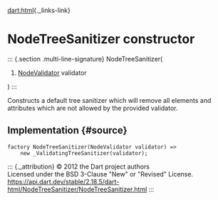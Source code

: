 [dart:html](../../dart-html/dart-html-library){._links-link}

NodeTreeSanitizer constructor
=============================

::: {.section .multi-line-signature}
NodeTreeSanitizer(

1.  [NodeValidator](../nodevalidator-class) validator

)
:::

Constructs a default tree sanitizer which will remove all elements and
attributes which are not allowed by the provided validator.

Implementation {#source}
--------------

``` {.language-dart data-language="dart"}
factory NodeTreeSanitizer(NodeValidator validator) =>
    new _ValidatingTreeSanitizer(validator);
```

::: {._attribution}
© 2012 the Dart project authors\
Licensed under the BSD 3-Clause \"New\" or \"Revised\" License.\
<https://api.dart.dev/stable/2.18.5/dart-html/NodeTreeSanitizer/NodeTreeSanitizer.html>
:::

